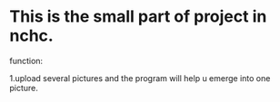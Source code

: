This is the small part of project in nchc.
=============================================
function:

1.upload several pictures and the program will help u emerge into one picture.

